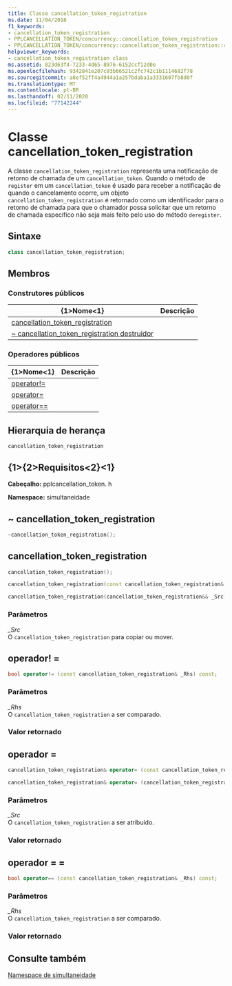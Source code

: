 ```yaml
---
title: Classe cancellation_token_registration
ms.date: 11/04/2016
f1_keywords:
- cancellation_token_registration
- PPLCANCELLATION_TOKEN/concurrency::cancellation_token_registration
- PPLCANCELLATION_TOKEN/concurrency::cancellation_token_registration::cancellation_token_registration
helpviewer_keywords:
- cancellation_token_registration class
ms.assetid: 823d63f4-7233-4d65-8976-6152ccf12d0e
ms.openlocfilehash: 9342841e207c93b66521c2fc742c1b1114682f78
ms.sourcegitcommit: a8ef52ff4a4944a1a257bdaba1a3331607fb8d0f
ms.translationtype: MT
ms.contentlocale: pt-BR
ms.lasthandoff: 02/11/2020
ms.locfileid: "77142244"
---
```

# <a name="cancellation_token_registration-class"></a>Classe cancellation_token_registration

A classe `cancellation_token_registration` representa uma notificação de retorno de chamada de um `cancellation_token`. Quando o método de `register` em um `cancellation_token` é usado para receber a notificação de quando o cancelamento ocorre, um objeto `cancellation_token_registration` é retornado como um identificador para o retorno de chamada para que o chamador possa solicitar que um retorno de chamada específico não seja mais feito pelo uso do método `deregister`.

## <a name="syntax"></a>Sintaxe

```cpp
class cancellation_token_registration;
```

## <a name="members"></a>Membros

### <a name="public-constructors"></a>Construtores públicos

|{1&gt;Nome&lt;1}|Descrição|
|----------|-----------------|
|[cancellation_token_registration](#ctor)||
|[~ cancellation_token_registration destruidor](#dtor)||

### <a name="public-operators"></a>Operadores públicos

|{1&gt;Nome&lt;1}|Descrição|
|----------|-----------------|
|[operator!=](#operator_neq)||
|[operator=](#operator_eq)||
|[operator==](#operator_eq_eq)||

## <a name="inheritance-hierarchy"></a>Hierarquia de herança

`cancellation_token_registration`

## <a name="requirements"></a>{1&gt;{2&gt;Requisitos&lt;2}&lt;1}

**Cabeçalho:** pplcancellation_token. h

**Namespace:** simultaneidade

## <a name="dtor"></a>~ cancellation_token_registration

```cpp
~cancellation_token_registration();
```

## <a name="ctor"></a>cancellation_token_registration

```cpp
cancellation_token_registration();

cancellation_token_registration(const cancellation_token_registration& _Src);

cancellation_token_registration(cancellation_token_registration&& _Src);
```

### <a name="parameters"></a>Parâmetros

*_Src*<br/>
O `cancellation_token_registration` para copiar ou mover.

## <a name="operator_neq"></a>operador! =

```cpp
bool operator!= (const cancellation_token_registration& _Rhs) const;
```

### <a name="parameters"></a>Parâmetros

*_Rhs*<br/>
O `cancellation_token_registration` a ser comparado.

### <a name="return-value"></a>Valor retornado

## <a name="operator_eq"></a>operador =

```cpp
cancellation_token_registration& operator= (const cancellation_token_registration& _Src);

cancellation_token_registration& operator= (cancellation_token_registration&& _Src);
```

### <a name="parameters"></a>Parâmetros

*_Src*<br/>
O `cancellation_token_registration` a ser atribuído.

### <a name="return-value"></a>Valor retornado

## <a name="operator_eq_eq"></a>operador = =

```cpp
bool operator== (const cancellation_token_registration& _Rhs) const;
```

### <a name="parameters"></a>Parâmetros

*_Rhs*<br/>
O `cancellation_token_registration` a ser comparado.

### <a name="return-value"></a>Valor retornado

## <a name="see-also"></a>Consulte também

[Namespace de simultaneidade](concurrency-namespace.md)
